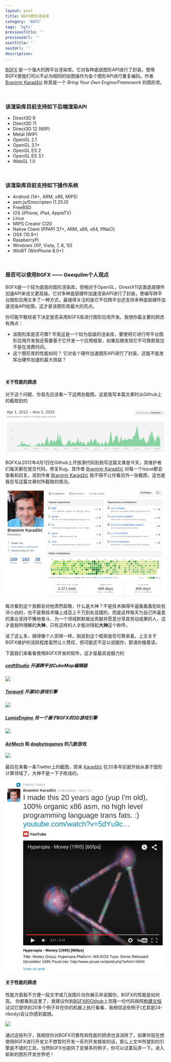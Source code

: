 ```yaml
---
layout: post
title: BGFX图形渲染库
category: 'BGFX'
tags: 'bgfx'
previousTitle: ''
previousUrl: ''
nextTitle: ''
nextUrl: ''
description:
---
```


[BGFX](https://github.com/bkaradzic/bgfx) 是一个强大的跨平台渲染库。它对各种底层图形API进行了封装，使用BGFX使我们可以不必为相同的绘图操作为各个图形API进行重复编码。作者 [Branimir Karadžić](https://github.com/bkaradzic) 称其是一个 *Bring Your Own Engine/Framework* 的图形库。

<br>

### 该渲染库目前支持如下后端渲染API

* Direct3D 9
* Direct3D 11
* Direct3D 12 (WIP)
* Metal (WIP)
* OpenGL 2.1
* OpenGL 3.1+
* OpenGL ES 2
* OpenGL ES 3.1
* WebGL 1.0

<br>

### 该渲染库目前支持如下操作系统

 * Android (14+, ARM, x86, MIPS)
 * asm.js/Emscripten (1.25.0)
 * FreeBSD
 * iOS (iPhone, iPad, AppleTV)
 * Linux
 * MIPS Creator CI20
 * Native Client (PPAPI 37+, ARM, x86, x64, PNaCl)
 * OSX (10.9+)
 * RaspberryPi
 * Windows (XP, Vista, 7, 8, 10)
 * WinRT (WinPhone 8.0+)

 <br>

### 是否可以使用BGFX —— Geequlim个人观点

BGFX是一个较为底层的图形渲染库，但相对于OpenGL、DirextX11这类底层硬件加速API来说又更高级。它对多种底层硬件加速渲染API进行了封装，使编写跨平台图形应用又多了一种方式，最值得关注的是它不仅跨平台还支持多种底层硬件加速渲染API绘图，这才是该图形库最大的亮点。

你可能不敢轻易下决定是否采用BGFX库进行图形应用开发。我想你最主要的顾虑有两点：

* 该图形库是否可靠? 毕竟这是一个较为低级的渲染库，要使用它进行夸平台图形应用开发我还需要基于它开发一个应用框架，如果后期发现它不可靠那我岂不是在浪费时间。
* 这个图形库的性能如何？ 它对各个硬件加速图形API进行了封装，还能不能发挥出硬件加速的最大效益？

<br>

#### 关于性能的顾虑

对于这个问题，你首先应该看一下这两张截图，这是我写本篇文章时从Github上的截取到的

<img class="post_center_img" src="/assets/img/bgfx/ScreenshotCommits.png">

BGFX从2012年4月1日在Github上开放源代码到我写这篇文章是今天，其维护者们每天都在提交代码，修复Bug。其作者 [Branimir Karadžić](https://github.com/bkaradzic) 对每一个Issue都会查看和回复。说到作者 [Branimir Karadžić](https://github.com/bkaradzic) 我不得不让你看另外一张截图，这也是我在写这篇文章时所截取的情况。

<img class="post_center_img" src="/assets/img/bgfx/ScreenshotKaradzic.png">

每次看到这个我都会对他肃然起敬，什么是大神？不是技术搞得牛逼轰轰轰到处批评小白的，也不是靠技术赚上成百上千万到处显摆的，而是这样每天为自己所喜爱的事业坚持不懈地奋斗、为一个领域默默做出贡献并愿意分享其劳动成果的人，这才是我所理解的**大神**，只有这样的人才能对得起**大神**这个称呼。

说了这么多，搞得像个人崇拜一样，刚说到这个框架是否可靠来着。上文关于BGFX维护的活跃程度虽然让人赞叹，但可能还不足以说服你，那请你接着读。

下面我们来看看使用BGFX开发的软件，这才是最具说服力的

##### [cmftStudio](https://github.com/dariomanesku/cmftStudio) 开源跨平台CubeMap编辑器

<img class="post_center_img" src="https://raw.githubusercontent.com/dariomanesku/cmftStudio/master/screenshots/cmftStudio_spheres0.jpg">

##### [Torque6](https://github.com/andr3wmac/Torque6) 开源3D游戏引擎

<img class="post_center_img" src="https://raw.githubusercontent.com/andr3wmac/Torque6/master/projects/02-Sponza/screenshot.png">

##### [LumixEngine](https://github.com/nem0/LumixEngine) 另一个基于BGFX的3D游戏引擎

<img class="post_center_img" src="https://cloud.githubusercontent.com/assets/153526/10109455/450c51be-63c7-11e5-9c87-96d9d00efe02.png">

#### [AirMech](https://www.carbongames.com/airmech/home.html) 和 [dogbytegames](http://www.dogbytegames.com/) 的几款游戏

<img class="post_center_img" src="https://camo.githubusercontent.com/1110cb1f3faf02e8265ab7f4182009611a0ca484/687474703a2f2f7777772e646f676279746567616d65732e636f6d2f626766782f6f6666726f61646c6567656e6473325f626766785f69706164322e6a7067">

最后在来看一条Tiwtter上的截图，原来 [Karadžić](https://github.com/bkaradzic) 在20多年前就开始从事于图形计算领域了，大神不是一下子练成的。

<img class="post_center_img" src="/assets/img/bgfx/ScreenshotKaradzic20DOS.png">

<br>

#### 关于性能的顾虑

性能方面我不方便一段文字或几张图片向你展示并说服你，BGFX的性能是如何高。
你都看到这里了，我建议你到[BGFX的Github](https://github.com/bkaradzic/bgfx)上克隆一份代码按照[构建文档](https://bkaradzic.github.io/bgfx/build.html)试试它提供的20多个例子并在你的机器上执行看看，我相信这些例子(尤其是24-nbody)会让你感到震撼。

<img class="post_center_img" src="https://github.com/bkaradzic/bgfx/raw/master/examples/18-ibl/screenshot.png">

通过这些列子，我相信你对BGFX可靠性和性能的顾虑也该消除了。如果你现在想使用BGFX进行开发又不想暂时开发一系列开发框架的话，那么上文中所提到的引擎是不错的工具，当然BGFX也提供了足够多的例子，你可以试着玩弄一下。进入崭新的图形开发世界吧！
